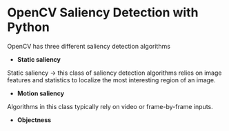 # OpenCV Saliency Detection with Python


OpenCV has three different saliency detection algorithms

- **Static saliency**

Static saliency -> this class of saliency detection algorithms relies on image features and statistics to localize the most interesting region of an image.

- **Motion saliency**

Algorithms in this class typically rely on video or frame-by-frame inputs. 

- **Objectness**



<!--stackedit_data:
eyJoaXN0b3J5IjpbLTE1NTU3MTQyMDcsLTM0NjI0NzI3MiwtMT
AyOTQ3Nzg2OF19
-->
